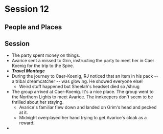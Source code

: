 
# Session 12
## People and Places
## Session
* The party spent money on things.	
* Avarice sent a missed to Grin, instructing the party to meet her in Caer Koenig for the trip to the Spire.
* ***Travel Montage***
* During the journey to Caer-Koenig, RJ noticed that an item in his pack -- a tribal dreamcatcher -- was glowing. He showed everyone else!
	* Weird stuff happened but Sheelah's headset died so /shrug
* The group arrived at Caer-Koenig. It's a nice place. The group went to the Northern Lights to meet Avarice. The innkeepers don't seem to be thrilled about her staying.
	* Avarice's familiar flew down and landed on Grim's head and pecked at it.
	* Midnight overplayed her hand trying to get Avarice's cloak as a reward.
* 
<!--stackedit_data:
eyJoaXN0b3J5IjpbLTMyODg2Nzg4MCwxODM0MzIyNzIsMTQxMz
kxMDk4OCwtNDM5NzY4MTIyLC04MzgwNjk2NjYsMTE2OTQwNTM3
Nl19
-->